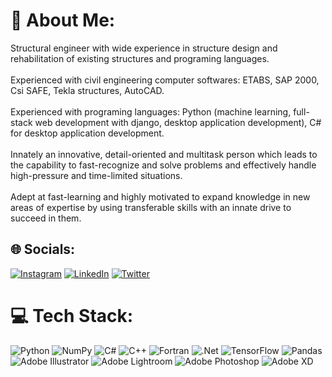 # 💫 About Me:
Structural engineer with wide experience in structure design and rehabilitation of existing structures and programing languages.<br><br>Experienced with civil engineering computer softwares: ETABS, SAP 2000, Csi SAFE, Tekla structures, AutoCAD.<br><br>Experienced with programing languages: Python (machine learning, full-stack web development with django, desktop application development), C# for desktop application development.<br><br>Innately an innovative, detail-oriented and multitask person which leads to the capability to fast-recognize and solve problems and effectively handle high-pressure and time-limited situations.<br><br>Adept at fast-learning and highly motivated to expand knowledge in new areas of expertise by using transferable skills with an innate drive to succeed in them.


## 🌐 Socials:
[![Instagram](https://img.shields.io/badge/Instagram-%23E4405F.svg?logo=Instagram&logoColor=white)](https://instagram.com/https://www.instagram.com/mehrshadmatinfar/) [![LinkedIn](https://img.shields.io/badge/LinkedIn-%230077B5.svg?logo=linkedin&logoColor=white)](https://linkedin.com/in/mehrshadmatinfar) [![Twitter](https://img.shields.io/badge/Twitter-%231DA1F2.svg?logo=Twitter&logoColor=white)](https://twitter.com/mehr_matinfar) 

# 💻 Tech Stack:
![Python](https://img.shields.io/badge/python-3670A0?style=for-the-badge&logo=python&logoColor=ffdd54) ![NumPy](https://img.shields.io/badge/numpy-%23013243.svg?style=for-the-badge&logo=numpy&logoColor=white) ![C#](https://img.shields.io/badge/c%23-%23239120.svg?style=for-the-badge&logo=c-sharp&logoColor=white) ![C++](https://img.shields.io/badge/c++-%2300599C.svg?style=for-the-badge&logo=c%2B%2B&logoColor=white) ![Fortran](https://img.shields.io/badge/Fortran-%23734F96.svg?style=for-the-badge&logo=fortran&logoColor=white) ![.Net](https://img.shields.io/badge/.NET-5C2D91?style=for-the-badge&logo=.net&logoColor=white) ![TensorFlow](https://img.shields.io/badge/TensorFlow-%23FF6F00.svg?style=for-the-badge&logo=TensorFlow&logoColor=white) ![Pandas](https://img.shields.io/badge/pandas-%23150458.svg?style=for-the-badge&logo=pandas&logoColor=white) ![Adobe Illustrator](https://img.shields.io/badge/adobeillustrator-%23FF9A00.svg?style=for-the-badge&logo=adobeillustrator&logoColor=white) ![Adobe Lightroom](https://img.shields.io/badge/Adobe%20Lightroom-31A8FF.svg?style=for-the-badge&logo=Adobe%20Lightroom&logoColor=white) ![Adobe Photoshop](https://img.shields.io/badge/adobephotoshop-%2331A8FF.svg?style=for-the-badge&logo=adobephotoshop&logoColor=white) ![Adobe XD](https://img.shields.io/badge/Adobe%20XD-470137?style=for-the-badge&logo=Adobe%20XD&logoColor=#FF61F6)
